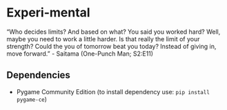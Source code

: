 # Experi-mental

“Who decides limits? And based on what? You said you worked hard? Well, maybe you need to work a little harder. Is that really the limit of your strength? Could the you of tomorrow beat you today? Instead of giving in, move forward.” - Saitama (One-Punch Man; S2:E11)

## Dependencies

- Pygame Community Edition (to install dependency use: `pip install pygame-ce`)
